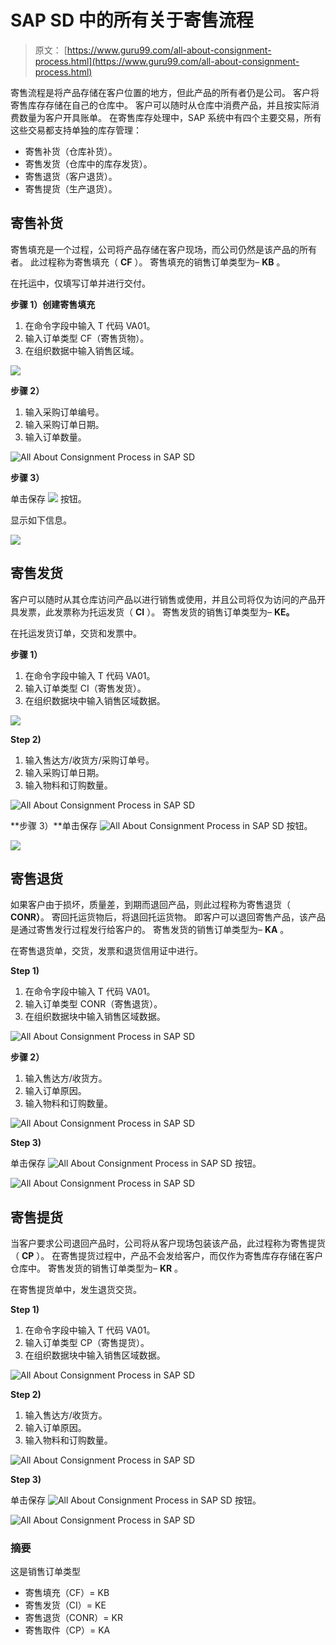# SAP SD 中的所有关于寄售流程

> 原文： [https://www.guru99.com/all-about-consignment-process.html](https://www.guru99.com/all-about-consignment-process.html)

寄售流程是将产品存储在客户位置的地方，但此产品的所有者仍是公司。 客户将寄售库存存储在自己的仓库中。 客户可以随时从仓库中消费产品，并且按实际消费数量为客户开具账单。 在寄售库存处理中，SAP 系统中有四个主要交易，所有这些交易都支持单独的库存管理：

*   寄售补货（仓库补货）。
*   寄售发货（仓库中的库存发货）。
*   寄售退货（客户退货）。
*   寄售提货（生产退货）。

## 寄售补货

寄售填充是一个过程，公司将产品存储在客户现场，而公司仍然是该产品的所有者。 此过程称为寄售填充（ **CF** ）。 寄售填充的销售订单类型为– **KB** 。

在托运中，仅填写订单并进行交付。

**步骤 1）创建寄售填充**

1.  在命令字段中输入 T 代码 VA01。
2.  输入订单类型 CF（寄售货物）。
3.  在组织数据中输入销售区域。

![](img/bcbd79ce77b5e03fd599fb91f9fd9a09.png)

**步骤 2）**

1.  输入采购订单编号。
2.  输入采购订单日期。
3.  输入订单数量。

![All About Consignment Process in SAP SD](img/e63cc2984a52904d786c85419c3911f1.png)

**步骤 3）**

单击保存 ![](img/e4713046adf3c2f944bd91528a356497.png) 按钮。

显示如下信息。

![](img/1c2c0dfdd4dc777d41ce5a2e0e719015.png)

## 寄售发货

客户可以随时从其仓库访问产品以进行销售或使用，并且公司将仅为访问的产品开具发票，此发票称为托运发货（ **CI** ）。 寄售发货的销售订单类型为– **KE。**

在托运发货订单，交货和发票中。

**步骤 1）**

1.  在命令字段中输入 T 代码 VA01。
2.  输入订单类型 CI（寄售发货）。
3.  在组织数据块中输入销售区域数据。

![](img/0a09491a8f919151f6128f37edb9bd0b.png)

**Step 2)**

1.  输入售达方/收货方/采购订单号。
2.  输入采购订单日期。
3.  输入物料和订购数量。

![All About Consignment Process in SAP SD](img/92a4238fb263db01607ab19122f8f43b.png)

**步骤 3）**单击保存 ![All About Consignment Process in SAP SD](img/25823fa6fe223f295e7e3b865a667bd7.png) 按钮。

![](img/53b1810330e5dacee22dfe9b13daa662.png)

## 寄售退货

如果客户由于损坏，质量差，到期而退回产品，则此过程称为寄售退货（ **CONR）**。 寄回托运货物后，将退回托运货物。 即客户可以退回寄售产品，该产品是通过寄售发行过程发行给客户的。 寄售发货的销售订单类型为– **KA** 。

在寄售退货单，交货，发票和退货信用证中进行。

**Step 1)**

1.  在命令字段中输入 T 代码 VA01。
2.  输入订单类型 CONR（寄售退货）。
3.  在组织数据块中输入销售区域数据。

![All About Consignment Process in SAP SD](img/aab27c85d1768ff441d2468fa2845bee.png)

**步骤 2）**

1.  输入售达方/收货方。
2.  输入订单原因。
3.  输入物料和订购数量。

![All About Consignment Process in SAP SD](img/6998a16f3838761d4312d7a6e6e6716e.png)

**Step 3)**

单击保存 ![All About Consignment Process in SAP SD](img/8b49c7aa00bbdaabb04449b2e4bccf18.png) 按钮。

![All About Consignment Process in SAP SD](img/3af88874a52635795ae4e6aad840cbcb.png)

## 寄售提货

当客户要求公司退回产品时，公司将从客户现场包装该产品，此过程称为寄售提货（ **CP** ）。 在寄售提货过程中，产品不会发给客户，而仅作为寄售库存存储在客户仓库中。 寄售发货的销售订单类型为– **KR** 。

在寄售提货单中，发生退货交货。

**Step 1)**

1.  在命令字段中输入 T 代码 VA01。
2.  输入订单类型 CP（寄售提货）。
3.  在组织数据块中输入销售区域数据。

![All About Consignment Process in SAP SD](img/1bb23194b2406932e8fdc8b7b4310c00.png)

**Step 2)**

1.  输入售达方/收货方。
2.  输入订单原因。
3.  输入物料和订购数量。

![All About Consignment Process in SAP SD](img/9aa1f91f30317eb376f463711320a909.png)

**Step 3)**

单击保存 ![All About Consignment Process in SAP SD](img/25823fa6fe223f295e7e3b865a667bd7.png) 按钮。

![All About Consignment Process in SAP SD](img/1f6eadd52f671941e8763c28fbca2abd.png)

### 摘要

这是销售订单类型

*   寄售填充（CF）= KB
*   寄售发货（CI）= KE
*   寄售退货（CONR）= KR
*   寄售取件（CP）= KA